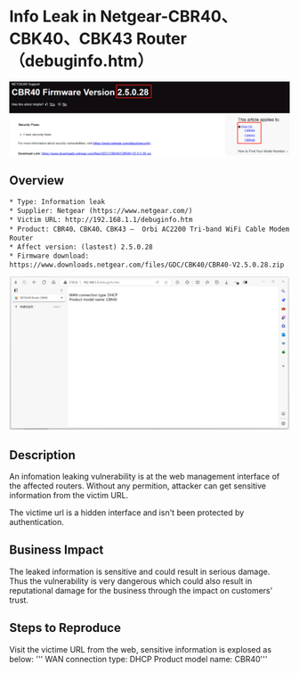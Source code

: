# Info Leak in Netgear-CBR40、CBK40、CBK43 Router（debuginfo.htm）

![image-20240306103709845](https://github.com/funny-mud-peee/IoT-vuls/blob/main/Netgear%20CBR40%5CCBK40%5CCBK43/img/image-20240306103709845.png)

## Overview

```
* Type: Information leak
* Supplier: Netgear (https://www.netgear.com/)
* Victim URL: http://192.168.1.1/debuginfo.htm
* Product: CBR40、CBK40、CBK43 —  Orbi AC2200 Tri-band WiFi Cable Modem Router
* Affect version: (lastest) 2.5.0.28
* Firmware download: https://www.downloads.netgear.com/files/GDC/CBK40/CBR40-V2.5.0.28.zip
```

![image-20240306104512980](https://github.com/funny-mud-peee/IoT-vuls/blob/main/Netgear%20CBR40%5CCBK40%5CCBK43/img/image-20240306104512980.png)

## Description

An infomation leaking vulnerability is at the web management interface of the affected routers. Without any permition, attacker can get sensitive information from the victim URL.

The victime url is a hidden interface and isn't been protected by authentication.

## Business Impact

The leaked information is sensitive and could result in serious damage. Thus the vulnerability is very dangerous which could also result in reputational damage for the business through the impact on customers' trust.

## Steps to Reproduce

Visit the victime URL from the web, sensitive information is explosed as below: ''' WAN connection type: DHCP Product model name: CBR40'''

